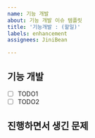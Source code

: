 ```yaml
---
name: 기능 개발
about: 기능 개발 이슈 템플릿
title: '기능개발 : (할일)'
labels: enhancement
assignees: JiniBean

---
```


## 기능 개발
- [ ] TODO1
- [ ] TODO2

## 진행하면서 생긴 문제
